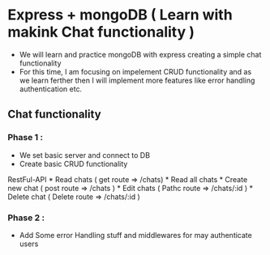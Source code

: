 # Express + mongoDB ( Learn with makink Chat functionality )

* We will learn and practice mongoDB with express creating a simple chat functionality
* For this time, I am focusing on impelement CRUD functionality and as we learn ferther then I will implement more features like error handling authentication etc.

## Chat functionality 

### Phase 1 : 
* We set basic server and connect to DB 
* Create basic CRUD functionality 

RestFul-API
    * Read chats ( get route => /chats)
        * Read all chats
    * Create new chat ( post route => /chats )
    * Edit chats  ( Pathc route => /chats/:id )
    * Delete chat ( Delete route => /chats/:id )

### Phase 2 : 
* Add Some error Handling stuff and middlewares for may authenticate users